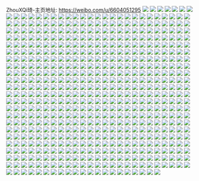 ZhouXQi琦-主页地址: https://weibo.com/u/6604051295 
![](https://wx4.sinaimg.cn/mw2000/007cVVqngy1h9pdcavwa3j322l2rg1kz.jpg) 
![](https://wx4.sinaimg.cn/mw2000/007cVVqngy1h9pdc82jupj32842yte84.jpg) 
![](https://wx4.sinaimg.cn/mw2000/007cVVqngy1h9pdccheqaj32542uunpf.jpg) 
![](https://wx4.sinaimg.cn/mw2000/007cVVqngy1h9pdcff84gj32452tju0y.jpg) 
![](https://wx4.sinaimg.cn/mw2000/007cVVqngy1h9lxf2klekj31wd2j7kjn.jpg) 
![](https://wx4.sinaimg.cn/mw2000/007cVVqngy1h9lxf7fzfoj318a1n17wh.jpg) 
![](https://wx4.sinaimg.cn/mw2000/007cVVqngy1h9lxf6dbyxj320w2ozqv7.jpg) 
![](https://wx4.sinaimg.cn/mw2000/007cVVqngy1h9lxevpv27j31ys2mekjm.jpg) 
![](https://wx4.sinaimg.cn/mw2000/007cVVqngy1h9lxf96ptoj31yj2m14qr.jpg) 
![](https://wx4.sinaimg.cn/mw2000/007cVVqngy1h9lxfcsafpj31yz2mnnpf.jpg) 
![](https://wx4.sinaimg.cn/mw2000/007cVVqngy1h9kt234kknj31lp24pqv5.jpg) 
![](https://wx4.sinaimg.cn/mw2000/007cVVqngy1h9kt205v53j31co1sxe81.jpg) 
![](https://wx4.sinaimg.cn/mw2000/007cVVqngy1h9kt1xuq8zj316o1kwhdt.jpg) 
![](https://wx4.sinaimg.cn/mw2000/007cVVqngy1h9kt24gky3j31oc28gb2a.jpg) 
![](https://wx4.sinaimg.cn/mw2000/007cVVqngy1h9kt21smmjj31l2242x6p.jpg) 
![](https://wx4.sinaimg.cn/mw2000/007cVVqngy1h9kt25pr01j31l2243x6p.jpg) 
![](https://wx4.sinaimg.cn/mw2000/007cVVqngy1h9g3agnvngj319d1ohe81.jpg) 
![](https://wx4.sinaimg.cn/mw2000/007cVVqngy1h9g3af2qdbj31661k71kx.jpg) 
![](https://wx4.sinaimg.cn/mw2000/007cVVqngy1h9g3ah8nmwj312m1fie46.jpg) 
![](https://wx4.sinaimg.cn/mw2000/007cVVqngy1h9g3ai1pohj30uf14kwx3.jpg) 
![](https://wx4.sinaimg.cn/mw2000/007cVVqngy1h9csivfxbij31pb29t7wh.jpg) 
![](https://wx4.sinaimg.cn/mw2000/007cVVqngy1h9csiwdhppj31ai1q1qox.jpg) 
![](https://wx4.sinaimg.cn/mw2000/007cVVqngy1h9csj2q9xxj31s82dmx6q.jpg) 
![](https://wx4.sinaimg.cn/mw2000/007cVVqngy1h9csit2588j31ft1x3e81.jpg) 
![](https://wx4.sinaimg.cn/mw2000/007cVVqngy1h9csj3n4sgj312s1fpasj.jpg) 
![](https://wx4.sinaimg.cn/mw2000/007cVVqngy1h9csj4qdb4j316y1l91kx.jpg) 
![](https://wx4.sinaimg.cn/mw2000/007cVVqngy1h9abgh493gj30yr1ade72.jpg) 
![](https://wx4.sinaimg.cn/mw2000/007cVVqngy1h9abginrpoj317p1ly7wh.jpg) 
![](https://wx4.sinaimg.cn/mw2000/007cVVqngy1h9abgj5gvgj30xo18wwzj.jpg) 
![](https://wx4.sinaimg.cn/mw2000/007cVVqngy1h9abgjt6ajj31861mw1kx.jpg) 
![](https://wx4.sinaimg.cn/mw2000/007cVVqngy1h9abgfzy4qj31c01s0hdt.jpg) 
![](https://wx4.sinaimg.cn/mw2000/007cVVqngy1h9abglh1irj31if20ke81.jpg) 
![](https://wx4.sinaimg.cn/mw2000/007cVVqngy1h96suid4xuj319k1os1kx.jpg) 
![](https://wx4.sinaimg.cn/mw2000/007cVVqngy1h96sujlsihj31if20jx6p.jpg) 
![](https://wx4.sinaimg.cn/mw2000/007cVVqngy1h96sulc0p3j31j421ge82.jpg) 
![](https://wx4.sinaimg.cn/mw2000/007cVVqngy1h96suhl86tj31ja21pnpd.jpg) 
![](https://wx4.sinaimg.cn/mw2000/007cVVqngy1h93jprcp9tj313f1gj1g1.jpg) 
![](https://wx4.sinaimg.cn/mw2000/007cVVqngy1h93jpt6culj30oj0wpn7f.jpg) 
![](https://wx4.sinaimg.cn/mw2000/007cVVqngy1h93jpsn2jej316p1kwe81.jpg) 
![](https://wx4.sinaimg.cn/mw2000/007cVVqngy1h93jpv1ny2j31c41s6hdt.jpg) 
![](https://wx4.sinaimg.cn/mw2000/007cVVqngy1h93jpu4zmtj31641k54qp.jpg) 
![](https://wx4.sinaimg.cn/mw2000/007cVVqngy1h93jpqs3xlj30uh14nh65.jpg) 
![](https://wx4.sinaimg.cn/mw2000/007cVVqngy1h8xktjh1olj31q72axhdv.jpg) 
![](https://wx4.sinaimg.cn/mw2000/007cVVqngy1h8xktowv2bj31sc2dsu0z.jpg) 
![](https://wx4.sinaimg.cn/mw2000/007cVVqngy1h8xktme7u0j31r02c0u0y.jpg) 
![](https://wx4.sinaimg.cn/mw2000/007cVVqngy1h8wi3rpd8fj31nz27ou0x.jpg) 
![](https://wx4.sinaimg.cn/mw2000/007cVVqngy1h8wi3vipo9j31ro2cxe83.jpg) 
![](https://wx4.sinaimg.cn/mw2000/007cVVqngy1h8wi3xtgyjj316c1k4hdt.jpg) 
![](https://wx4.sinaimg.cn/mw2000/007cVVqngy1h8wi4468aij31s02dcx6r.jpg) 
![](https://wx4.sinaimg.cn/mw2000/007cVVqngy1h8wi48cvdyj31s02d1hdv.jpg) 
![](https://wx4.sinaimg.cn/mw2000/007cVVqngy1h8varon1loj31pk2axnpd.jpg) 
![](https://wx4.sinaimg.cn/mw2000/007cVVqngy1h8varsas8sj31ob28fu0x.jpg) 
![](https://wx4.sinaimg.cn/mw2000/007cVVqngy1h8varqj1buj31r22c2x6p.jpg) 
![](https://wx4.sinaimg.cn/mw2000/007cVVqngy1h8varnmk3vj31pa2b4u0x.jpg) 
![](https://wx4.sinaimg.cn/mw2000/007cVVqngy1h8varragh8j31b91r14qp.jpg) 
![](https://wx4.sinaimg.cn/mw2000/007cVVqngy1h8varpjuxtj31md25ux6p.jpg) 
![](https://wx4.sinaimg.cn/mw2000/007cVVqngy1h8vart39d0j31jm226b29.jpg) 
![](https://wx4.sinaimg.cn/mw2000/007cVVqngy1h8qog7fkvaj31ff1wku0x.jpg) 
![](https://wx4.sinaimg.cn/mw2000/007cVVqngy1h8qogdjnatj31f81wbhdt.jpg) 
![](https://wx4.sinaimg.cn/mw2000/007cVVqngy1h8qogbk3mcj31741li1it.jpg) 
![](https://wx4.sinaimg.cn/mw2000/007cVVqngy1h8qogchxtsj31eb1u07wh.jpg) 
![](https://wx4.sinaimg.cn/mw2000/007cVVqngy1h8qog8qrm1j31d41tq1kx.jpg) 
![](https://wx4.sinaimg.cn/mw2000/007cVVqngy1h8m3m5v042j31q12ap7wi.jpg) 
![](https://wx4.sinaimg.cn/mw2000/007cVVqngy1h8m3m735hcj31no27ikjl.jpg) 
![](https://wx4.sinaimg.cn/mw2000/007cVVqngy1h8m3m8cm0ej31ls2707wi.jpg) 
![](https://wx4.sinaimg.cn/mw2000/007cVVqngy1h8m3m9kp1ij31q92b0npe.jpg) 
![](https://wx4.sinaimg.cn/mw2000/007cVVqngy1h8juhi7y98j31ng27ax6p.jpg) 
![](https://wx4.sinaimg.cn/mw2000/007cVVqngy1h8juhhfzjgj31kg23aqv5.jpg) 
![](https://wx4.sinaimg.cn/mw2000/007cVVqngy1h8juhiyvlhj31iy219hdt.jpg) 
![](https://wx4.sinaimg.cn/mw2000/007cVVqngy1h8juhjoa4uj31js22db29.jpg) 
![](https://wx4.sinaimg.cn/mw2000/007cVVqngy1h8hjv7l7hfj30u01hcdkx.jpg) 
![](https://wx4.sinaimg.cn/mw2000/007cVVqngy1h8f89esmkjj31r12bxe82.jpg) 
![](https://wx4.sinaimg.cn/mw2000/007cVVqngy1h8f89dh0esj31np26zkjl.jpg) 
![](https://wx4.sinaimg.cn/mw2000/007cVVqngy1h8f89g1mzij31o5287npe.jpg) 
![](https://wx4.sinaimg.cn/mw2000/007cVVqngy1h8bre1rmjyj31m12hc7wi.jpg) 
![](https://wx4.sinaimg.cn/mw2000/007cVVqngy1h8bre3b5g4j31zz30ix6r.jpg) 
![](https://wx4.sinaimg.cn/mw2000/007cVVqngy1h8bre04t3gj322f35skjp.jpg) 
![](https://wx4.sinaimg.cn/mw2000/007cVVqngy1h8bre846x2j322r35s7wm.jpg) 
![](https://wx4.sinaimg.cn/mw2000/007cVVqngy1h8bredh7quj323235sx6s.jpg) 
![](https://wx4.sinaimg.cn/mw2000/007cVVqngy1h89hei93ryj31s02dchdw.jpg) 
![](https://wx4.sinaimg.cn/mw2000/007cVVqngy1h89hep2388j31s02dcb2b.jpg) 
![](https://wx4.sinaimg.cn/mw2000/007cVVqngy1h89hesr6yhj31s02dcqv7.jpg) 
![](https://wx4.sinaimg.cn/mw2000/007cVVqngy1h89hevvbrfj31s02d7kjn.jpg) 
![](https://wx4.sinaimg.cn/mw2000/007cVVqngy1h872p4c9uyj31hl205kjl.jpg) 
![](https://wx4.sinaimg.cn/mw2000/007cVVqngy1h872p5h7a5j30x317uau7.jpg) 
![](https://wx4.sinaimg.cn/mw2000/007cVVqngy1h872p33n0xj31cu1sqe81.jpg) 
![](https://wx4.sinaimg.cn/mw2000/007cVVqngy1h83oton34pj313t1go7sf.jpg) 
![](https://wx4.sinaimg.cn/mw2000/007cVVqngy1h83ots1xikj317f1lb1kx.jpg) 
![](https://wx4.sinaimg.cn/mw2000/007cVVqngy1h83ott5jnvj312a1eotwn.jpg) 
![](https://wx4.sinaimg.cn/mw2000/007cVVqngy1h83otuicehj315u1jgx48.jpg) 
![](https://wx4.sinaimg.cn/mw2000/007cVVqngy1h7xu6l3uqwj30zh1bbx3n.jpg) 
![](https://wx4.sinaimg.cn/mw2000/007cVVqngy1h7xu6lz6yij310o1cvnk3.jpg) 
![](https://wx4.sinaimg.cn/mw2000/007cVVqngy1h7xu6npnxzj31mx26knpe.jpg) 
![](https://wx4.sinaimg.cn/mw2000/007cVVqngy1h7xu6op6zkj314m1i5b29.jpg) 
![](https://wx4.sinaimg.cn/mw2000/007cVVqngy1h7vbtif66xj328k2zf1l0.jpg) 
![](https://wx4.sinaimg.cn/mw2000/007cVVqngy1h7vbtqcaflj31og28f4qr.jpg) 
![](https://wx4.sinaimg.cn/mw2000/007cVVqngy1h7vbtmpzxtj324s2w7qv7.jpg) 
![](https://wx4.sinaimg.cn/mw2000/007cVVqngy1h7vbtohhdtj32132p7u0y.jpg) 
![](https://wx4.sinaimg.cn/mw2000/007cVVqngy1h7vbtfywhij31qt2br1l0.jpg) 
![](https://wx4.sinaimg.cn/mw2000/007cVVqngy1h7vbtkn53zj325r2voqv7.jpg) 
![](https://wx4.sinaimg.cn/mw2000/007cVVqngy1h7t43c4aisj31jm2254qp.jpg) 
![](https://wx4.sinaimg.cn/mw2000/007cVVqngy1h7t43ngotcj32db35sb2d.jpg) 
![](https://wx4.sinaimg.cn/mw2000/007cVVqngy1h7rux4da79j32ax31tx6r.jpg) 
![](https://wx4.sinaimg.cn/mw2000/007cVVqngy1h7ruxclow0j32512uphdv.jpg) 
![](https://wx4.sinaimg.cn/mw2000/007cVVqngy1h7ruxapiwvj32c033le85.jpg) 
![](https://wx4.sinaimg.cn/mw2000/007cVVqngy1h7rux6f50rj32362s87wk.jpg) 
![](https://wx4.sinaimg.cn/mw2000/007cVVqngy1h7rux2hnjsj321d2nxx6p.jpg) 
![](https://wx4.sinaimg.cn/mw2000/007cVVqngy1h7rux1bdcvj31qe27pqv5.jpg) 
![](https://wx4.sinaimg.cn/mw2000/007cVVqngy1h7pnt12eevj31l5247x6p.jpg) 
![](https://wx4.sinaimg.cn/mw2000/007cVVqngy1h7pnsvr2oej31lx2564qq.jpg) 
![](https://wx4.sinaimg.cn/mw2000/007cVVqngy1h7pnsx7fcqj31jc21su0x.jpg) 
![](https://wx4.sinaimg.cn/mw2000/007cVVqngy1h7pnsuv73fj30u6147k6n.jpg) 
![](https://wx4.sinaimg.cn/mw2000/007cVVqngy1h7pnsw6misj30t412t4du.jpg) 
![](https://wx4.sinaimg.cn/mw2000/007cVVqngy1h7pnsu51ytj30qg0zak2q.jpg) 
![](https://wx4.sinaimg.cn/mw2000/007cVVqngy1h7ndkvu0mmj31sc2dae84.jpg) 
![](https://wx4.sinaimg.cn/mw2000/007cVVqngy1h7ndkx52okj32bn33kx6p.jpg) 
![](https://wx4.sinaimg.cn/mw2000/007cVVqngy1h7ndkykstpj329z31ahdu.jpg) 
![](https://wx4.sinaimg.cn/mw2000/007cVVqngy1h7ndkz3smyj30y0194ws9.jpg) 
![](https://wx4.sinaimg.cn/mw2000/007cVVqngy1h7m6edg0znj32dg35skjp.jpg) 
![](https://wx4.sinaimg.cn/mw2000/007cVVqngy1h7m6e856yyj31q62at4qq.jpg) 
![](https://wx4.sinaimg.cn/mw2000/007cVVqngy1h7m6ep8h3qj32dg35sx6t.jpg) 
![](https://wx4.sinaimg.cn/mw2000/007cVVqngy1h7m6ezbvxsj32dg35s7wk.jpg) 
![](https://wx4.sinaimg.cn/mw2000/007cVVqngy1h7m6f2y9eyj32dg35s1l0.jpg) 
![](https://wx4.sinaimg.cn/mw2000/007cVVqngy1h7m6fubhedj30t412rk26.jpg) 
![](https://wx4.sinaimg.cn/mw2000/007cVVqngy1h7hqpzeyn1j32al3214qt.jpg) 
![](https://wx4.sinaimg.cn/mw2000/007cVVqngy1h7hqq1n0bkj32de35shdw.jpg) 
![](https://wx4.sinaimg.cn/mw2000/007cVVqngy1h7hqq3eijpj32a231c1l0.jpg) 
![](https://wx4.sinaimg.cn/mw2000/007cVVqngy1h7hqq9dvzrj32de35se85.jpg) 
![](https://wx4.sinaimg.cn/mw2000/007cVVqngy1h7hqqc2l3wj32de35su11.jpg) 
![](https://wx4.sinaimg.cn/mw2000/007cVVqngy1h7hqpxgdatj324i2txqv7.jpg) 
![](https://wx4.sinaimg.cn/mw2000/007cVVqngy1h7hqlnrr5tj32de35s1l3.jpg) 
![](https://wx4.sinaimg.cn/mw2000/007cVVqngy1h7hqqg3czvj32de35shdy.jpg) 
![](https://wx4.sinaimg.cn/mw2000/007cVVqngy1h7hqtq2bv1j32882ywu0z.jpg) 
![](https://wx4.sinaimg.cn/mw2000/007cVVqngy1h7geds2pi8j30wi1yck2h.jpg) 
![](https://wx4.sinaimg.cn/mw2000/007cVVqngy1h7fa0ukalkj31rg2cle82.jpg) 
![](https://wx4.sinaimg.cn/mw2000/007cVVqngy1h7fa0tipozj31re2cjdms.jpg) 
![](https://wx4.sinaimg.cn/mw2000/007cVVqngy1h7fa0wmyj0j31s02dc1kz.jpg) 
![](https://wx4.sinaimg.cn/mw2000/007cVVqngy1h7fa0xnkcij31ny27xx6p.jpg) 
![](https://wx4.sinaimg.cn/mw2000/007cVVqngy1h7fa0rccpkj31s02dc122.jpg) 
![](https://wx4.sinaimg.cn/mw2000/007cVVqngy1h7fa0yjrljj31nm27hkjl.jpg) 
![](https://wx4.sinaimg.cn/mw2000/007cVVqngy1h7cxwhsdmtj30wh0id76e.jpg) 
![](https://wx4.sinaimg.cn/mw2000/007cVVqngy1h7cxwi74usj30f50iywfm.jpg) 
![](https://wx4.sinaimg.cn/mw2000/007cVVqngy1h7brmmlndfj31wd2j34qq.jpg) 
![](https://wx4.sinaimg.cn/mw2000/007cVVqngy1h7brmpqg4gj31wy2jnx6r.jpg) 
![](https://wx4.sinaimg.cn/mw2000/007cVVqngy1h7brmo4c88j32d735mkjn.jpg) 
![](https://wx4.sinaimg.cn/mw2000/007cVVqngy1h7brmr1qklj32642w67wj.jpg) 
![](https://wx4.sinaimg.cn/mw2000/007cVVqngy1h79bbdw3qdj31sc2dsx6q.jpg) 
![](https://wx4.sinaimg.cn/mw2000/007cVVqngy1h79bbft3wyj31sc2cikjm.jpg) 
![](https://wx4.sinaimg.cn/mw2000/007cVVqngy1h79bbku7uaj31pr2ackjm.jpg) 
![](https://wx4.sinaimg.cn/mw2000/007cVVqngy1h79bbixof6j31r82cckjm.jpg) 
![](https://wx4.sinaimg.cn/mw2000/007cVVqngy1h79bbluermj31sc2cue82.jpg) 
![](https://wx4.sinaimg.cn/mw2000/007cVVqngy1h79bbnaxiaj31ra2bsx6q.jpg) 
![](https://wx4.sinaimg.cn/mw2000/007cVVqngy1h79bqbqci9j311j1e1nnk.jpg) 
![](https://wx4.sinaimg.cn/mw2000/007cVVqngy1h74w5ow50rj32a631pu0z.jpg) 
![](https://wx4.sinaimg.cn/mw2000/007cVVqngy1h74wjnxitzj32bn33khdy.jpg) 
![](https://wx4.sinaimg.cn/mw2000/007cVVqngy1h74w5kj85kj32by33z4ab.jpg) 
![](https://wx4.sinaimg.cn/mw2000/007cVVqngy1h74wjslyelj32bn33k1kz.jpg) 
![](https://wx4.sinaimg.cn/mw2000/007cVVqngy1h74wjwuc4lj32a631pqlo.jpg) 
![](https://wx4.sinaimg.cn/mw2000/007cVVqngy1h74wjyiobbj31t22eq1ky.jpg) 
![](https://wx4.sinaimg.cn/mw2000/007cVVqngy1h74wjzelawj31s42d04qp.jpg) 
![](https://wx4.sinaimg.cn/mw2000/007cVVqngy1h74wk15jh7j326l2vx7wj.jpg) 
![](https://wx4.sinaimg.cn/mw2000/007cVVqngy1h73wpm6qm0j30wi1yctzb.jpg) 
![](https://wx4.sinaimg.cn/mw2000/007cVVqngy1h73wpoprz7j30wi1yc1kx.jpg) 
![](https://wx4.sinaimg.cn/mw2000/007cVVqngy1h73wpqn2whj30wi1yc4qn.jpg) 
![](https://wx4.sinaimg.cn/mw2000/007cVVqngy1h71hogsmbtj31s62dfn7f.jpg) 
![](https://wx4.sinaimg.cn/mw2000/007cVVqngy1h71hoog7jyj31sg2dsx6q.jpg) 
![](https://wx4.sinaimg.cn/mw2000/007cVVqngy1h71hor1wu6j31qx2bye81.jpg) 
![](https://wx4.sinaimg.cn/mw2000/007cVVqngy1h71hocc2gwj31rc2cbwm5.jpg) 
![](https://wx4.sinaimg.cn/mw2000/007cVVqngy1h71hosn6kij31661jse49.jpg) 
![](https://wx4.sinaimg.cn/mw2000/007cVVqngy1h71howmpf1j31r82bce82.jpg) 
![](https://wx4.sinaimg.cn/mw2000/007cVVqngy1h6z8nmyac0j30wh0i5dhy.jpg) 
![](https://wx4.sinaimg.cn/mw2000/007cVVqngy1h6z30bof8uj31rl2ndx6p.jpg) 
![](https://wx4.sinaimg.cn/mw2000/007cVVqngy1h6z30islgvj315o1qi1k7.jpg) 
![](https://wx4.sinaimg.cn/mw2000/007cVVqngy1h6z30e0svzj31zi2z9hdu.jpg) 
![](https://wx4.sinaimg.cn/mw2000/007cVVqngy1h6z30gasb5j31yy2yg4i0.jpg) 
![](https://wx4.sinaimg.cn/mw2000/007cVVqngy1h6z30hyj2fj31gj26sgqg.jpg) 
![](https://wx4.sinaimg.cn/mw2000/007cVVqngy1h6z30h683vj31581pu7bf.jpg) 
![](https://wx4.sinaimg.cn/mw2000/007cVVqngy1h6x0pq1mwtj30u01hctq8.jpg) 
![](https://wx4.sinaimg.cn/mw2000/007cVVqngy1h6wtfn11lfj31ga1xogtv.jpg) 
![](https://wx4.sinaimg.cn/mw2000/007cVVqngy1h6wtfldnd3j31cp1sxkjl.jpg) 
![](https://wx4.sinaimg.cn/mw2000/007cVVqngy1h6wtfork2rj31ir20p11a.jpg) 
![](https://wx4.sinaimg.cn/mw2000/007cVVqngy1h6wtfpz4gtj31cc1sctfi.jpg) 
![](https://wx4.sinaimg.cn/mw2000/007cVVqngy1h6uh3mzzy0j318c1n5e81.jpg) 
![](https://wx4.sinaimg.cn/mw2000/007cVVqngy1h6uh3p4wuvj31k92304qq.jpg) 
![](https://wx4.sinaimg.cn/mw2000/007cVVqngy1h6uh3lyde8j31fl1ws1ky.jpg) 
![](https://wx4.sinaimg.cn/mw2000/007cVVqngy1h6uh3qe3tsj31qb2b3hdt.jpg) 
![](https://wx4.sinaimg.cn/mw2000/007cVVqngy1h6uh3s4vbsj31l02401ky.jpg) 
![](https://wx4.sinaimg.cn/mw2000/007cVVqngy1h6t6s7fw1oj32bu33tu0z.jpg) 
![](https://wx4.sinaimg.cn/mw2000/007cVVqngy1h6t6sacm5lj32bc335qv7.jpg) 
![](https://wx4.sinaimg.cn/mw2000/007cVVqngy1h6t6s5dtz2j32b8330npf.jpg) 
![](https://wx4.sinaimg.cn/mw2000/007cVVqngy1h6t6sdz54fj32dj351npg.jpg) 
![](https://wx4.sinaimg.cn/mw2000/007cVVqngy1h6t6sfb0mfj31dx1ume81.jpg) 
![](https://wx4.sinaimg.cn/mw2000/007cVVqngy1h6t6si3qrxj32bb334npf.jpg) 
![](https://wx4.sinaimg.cn/mw2000/007cVVqngy1h6pr8wfn52j31qf2bakjl.jpg) 
![](https://wx4.sinaimg.cn/mw2000/007cVVqngy1h6pr8sz9pzj31x12jh7wi.jpg) 
![](https://wx4.sinaimg.cn/mw2000/007cVVqngy1h6pr8z91w1j31t82f0u0x.jpg) 
![](https://wx4.sinaimg.cn/mw2000/007cVVqngy1h6l91d40zdj31jq22bdu8.jpg) 
![](https://wx4.sinaimg.cn/mw2000/007cVVqngy1h6l91c4qqzj316b1kf7ao.jpg) 
![](https://wx4.sinaimg.cn/mw2000/007cVVqngy1h6l91b3ydhj31n026m4qp.jpg) 
![](https://wx4.sinaimg.cn/mw2000/007cVVqngy1h6fium79h1j32bz340qvc.jpg) 
![](https://wx4.sinaimg.cn/mw2000/007cVVqngy1h6fiur6f9sj32c0340he0.jpg) 
![](https://wx4.sinaimg.cn/mw2000/007cVVqngy1h6fiusz6jtj322v2qvnpf.jpg) 
![](https://wx4.sinaimg.cn/mw2000/007cVVqngy1h6fiuequn0j31w42iukbh.jpg) 
![](https://wx4.sinaimg.cn/mw2000/007cVVqngy1h6fiuglu84j32c0340qjc.jpg) 
![](https://wx4.sinaimg.cn/mw2000/007cVVqngy1h6fiuujem9j32562upu0z.jpg) 
![](https://wx4.sinaimg.cn/mw2000/007cVVqngy1h6fiuzlj8uj31yk2m2kb3.jpg) 
![](https://wx4.sinaimg.cn/mw2000/007cVVqngy1h69xvhqfehj30wi1ycnje.jpg) 
![](https://wx4.sinaimg.cn/mw2000/007cVVqngy1h69xvjcwcvj30wi1ycne2.jpg) 
![](https://wx4.sinaimg.cn/mw2000/007cVVqngy1h69xvlaxprj30wi1yc7jl.jpg) 
![](https://wx4.sinaimg.cn/mw2000/007cVVqngy1h69ohwzyeqj31qw1qwx6p.jpg) 
![](https://wx4.sinaimg.cn/mw2000/007cVVqngy1h69ohvw11rj31qm1qmu0x.jpg) 
![](https://wx4.sinaimg.cn/mw2000/007cVVqngy1h68gup55xnj30wi0i9jtd.jpg) 
![](https://wx4.sinaimg.cn/mw2000/007cVVqngy1h60huz1gomj31201deq6k.jpg) 
![](https://wx4.sinaimg.cn/mw2000/007cVVqngy1h60huzmnquj311h1ck0wt.jpg) 
![](https://wx4.sinaimg.cn/mw2000/007cVVqngy1h60hv0e1gij315n1i60wk.jpg) 
![](https://wx4.sinaimg.cn/mw2000/007cVVqngy1h60huyk3lyj31761kwtky.jpg) 
![](https://wx4.sinaimg.cn/mw2000/007cVVqngy1h5x15ozd3bj30wi1gedgz.jpg) 
![](https://wx4.sinaimg.cn/mw2000/007cVVqngy1h5vwy4vfgyj32c8348zzy.jpg) 
![](https://wx4.sinaimg.cn/mw2000/007cVVqngy1h5vwy2xmpsj32du36cq78.jpg) 
![](https://wx4.sinaimg.cn/mw2000/007cVVqngy1h5vwxyfdv7j32df35snpe.jpg) 
![](https://wx4.sinaimg.cn/mw2000/007cVVqngy1h5vwxtcd7bj32da35fak7.jpg) 
![](https://wx4.sinaimg.cn/mw2000/007cVVqngy1h5vx1nw70vj32de35s4j4.jpg) 
![](https://wx4.sinaimg.cn/mw2000/007cVVqngy1h5vwy6tyoij32ay32d4ab.jpg) 
![](https://wx4.sinaimg.cn/mw2000/007cVVqngy1h5vwy9z212j327f2xu7wi.jpg) 
![](https://wx4.sinaimg.cn/mw2000/007cVVqngy1h5vx1z3q28j32de35swts.jpg) 
![](https://wx4.sinaimg.cn/mw2000/007cVVqngy1h5tq3o0yrzj31s02dc19u.jpg) 
![](https://wx4.sinaimg.cn/mw2000/007cVVqngy1h5sfg3exmdj31ks21rgtw.jpg) 
![](https://wx4.sinaimg.cn/mw2000/007cVVqngy1h5sfg2oa98j316o1kwwoy.jpg) 
![](https://wx4.sinaimg.cn/mw2000/007cVVqngy1h5sfg5s0y7j31s02dce81.jpg) 
![](https://wx4.sinaimg.cn/mw2000/007cVVqngy1h5sfg7k6jxj31qv2btkjm.jpg) 
![](https://wx4.sinaimg.cn/mw2000/007cVVqngy1h5sfg16e7tj31rd2cgn9m.jpg) 
![](https://wx4.sinaimg.cn/mw2000/007cVVqngy1h5sfg8r4qpj31qs2b9b2a.jpg) 
![](https://wx4.sinaimg.cn/mw2000/007cVVqngy1h5sfg9nbqdj31m6257npd.jpg) 
![](https://wx4.sinaimg.cn/mw2000/007cVVqngy1h5mkkq8nvhj31oj28h7wi.jpg) 
![](https://wx4.sinaimg.cn/mw2000/007cVVqngy1h5mkkp0ef4j30lr0t0grq.jpg) 
![](https://wx4.sinaimg.cn/mw2000/007cVVqngy1h5mkkofl01j31pb29jb2a.jpg) 
![](https://wx4.sinaimg.cn/mw2000/007cVVqngy1h5mkkrg9tuj31q02ap1ky.jpg) 
![](https://wx4.sinaimg.cn/mw2000/007cVVqngy1h5mkks9ylrj31d21tfb29.jpg) 
![](https://wx4.sinaimg.cn/mw2000/007cVVqngy1h5lctrkdnij30wi0j376d.jpg) 
![](https://wx4.sinaimg.cn/mw2000/007cVVqngy1h5k7n6jbzhj30wi1ycgt4.jpg) 
![](https://wx4.sinaimg.cn/mw2000/007cVVqngy1h5k3dvwhrkj32au32g7wk.jpg) 
![](https://wx4.sinaimg.cn/mw2000/007cVVqngy1h5k3dp3hbnj32au32gqv8.jpg) 
![](https://wx4.sinaimg.cn/mw2000/007cVVqngy1h5k3dkrh5kj32c0340x6v.jpg) 
![](https://wx4.sinaimg.cn/mw2000/007cVVqngy1h5k3dtp0hrj32c033ykjq.jpg) 
![](https://wx4.sinaimg.cn/mw2000/007cVVqngy1h5k3dmauyxj31dw1uje81.jpg) 
![](https://wx4.sinaimg.cn/mw2000/007cVVqngy1h5k48eg4buj325i2wckjn.jpg) 
![](https://wx4.sinaimg.cn/mw2000/007cVVqngy1h5k3dlj7cyj306q08zglu.jpg) 
![](https://wx4.sinaimg.cn/mw2000/007cVVqngy1h5gru2iserj324q2ubhdv.jpg) 
![](https://wx4.sinaimg.cn/mw2000/007cVVqngy1h5gru4dsy6j31nx27nx6p.jpg) 
![](https://wx4.sinaimg.cn/mw2000/007cVVqngy1h5gruqjmfbj32542utnpf.jpg) 
![](https://wx4.sinaimg.cn/mw2000/007cVVqngy1h5grtzzpysj32042o6kjn.jpg) 
![](https://wx4.sinaimg.cn/mw2000/007cVVqngy1h5dito10d1j30ts1gzx1p.jpg) 
![](https://wx4.sinaimg.cn/mw2000/007cVVqngy1h5ditgl20qj319628bu0x.jpg) 
![](https://wx4.sinaimg.cn/mw2000/007cVVqngy1h5dithjvjfj30tw1h6wyw.jpg) 
![](https://wx4.sinaimg.cn/mw2000/007cVVqngy1h5ditcky8hj319l293kjl.jpg) 
![](https://wx4.sinaimg.cn/mw2000/007cVVqngy1h5ditiwzmbj318926qkjl.jpg) 
![](https://wx4.sinaimg.cn/mw2000/007cVVqngy1h5ditkevdtj315u22dhdt.jpg) 
![](https://wx4.sinaimg.cn/mw2000/007cVVqngy1h5axyugentj30vz16nao1.jpg) 
![](https://wx4.sinaimg.cn/mw2000/007cVVqngy1h5axywgnomj30vy16mkcl.jpg) 
![](https://wx4.sinaimg.cn/mw2000/007cVVqngy1h5axywwuppj30ur14z16w.jpg) 
![](https://wx4.sinaimg.cn/mw2000/007cVVqngy1h5a0e05itzj30he0qa0vp.jpg) 
![](https://wx4.sinaimg.cn/mw2000/007cVVqngy1h58og8czpbj31ao1pc1kx.jpg) 
![](https://wx4.sinaimg.cn/mw2000/007cVVqngy1h58og9wrpwj31j821mnpd.jpg) 
![](https://wx4.sinaimg.cn/mw2000/007cVVqngy1h56oduuwo3j30vo15nado.jpg) 
![](https://wx4.sinaimg.cn/mw2000/007cVVqngy1h567k3u0c0j30lb0esdh1.jpg) 
![](https://wx4.sinaimg.cn/mw2000/007cVVqngy1h567k393v8j30wh0gijt9.jpg) 
![](https://wx4.sinaimg.cn/mw2000/007cVVqngy1h52vqcgostj31s02d5b2a.jpg) 
![](https://wx4.sinaimg.cn/mw2000/007cVVqngy1h52vqawxf0j31s02dcu0x.jpg) 
![](https://wx4.sinaimg.cn/mw2000/007cVVqngy1h52vqeijt0j31nf2787wi.jpg) 
![](https://wx4.sinaimg.cn/mw2000/007cVVqngy1h50lae4znzj31s02dcnpf.jpg) 
![](https://wx4.sinaimg.cn/mw2000/007cVVqngy1h50laayjphj31pn29wb2a.jpg) 
![](https://wx4.sinaimg.cn/mw2000/007cVVqngy1h50laffuu8j31r02c0e82.jpg) 
![](https://wx4.sinaimg.cn/mw2000/007cVVqngy1h50lahk2kvj31s02ch7wj.jpg) 
![](https://wx4.sinaimg.cn/mw2000/007cVVqngy1h4vrh1814dj30dl0e0dgl.jpg) 
![](https://wx4.sinaimg.cn/mw2000/007cVVqngy1h4vrh0tyumj308z0d5q38.jpg) 
![](https://wx4.sinaimg.cn/mw2000/007cVVqngy1h4uumg2uhrj31kg239kjl.jpg) 
![](https://wx4.sinaimg.cn/mw2000/007cVVqngy1h4uumekeftj31e41ute81.jpg) 
![](https://wx4.sinaimg.cn/mw2000/007cVVqngy1h4uums611tj31b51qw4qp.jpg) 
![](https://wx4.sinaimg.cn/mw2000/007cVVqngy1h4tygf1agaj30fw0q6dkb.jpg) 
![](https://wx4.sinaimg.cn/mw2000/007cVVqngy1h4tnryv9ovj31k122p4qq.jpg) 
![](https://wx4.sinaimg.cn/mw2000/007cVVqngy1h4tnsgnbfcj31n428nb2a.jpg) 
![](https://wx4.sinaimg.cn/mw2000/007cVVqngy1h4tnx53ijdj31rw2gthdu.jpg) 
![](https://wx4.sinaimg.cn/mw2000/007cVVqngy1h4tnxnogqcj31oq2bzqv6.jpg) 
![](https://wx4.sinaimg.cn/mw2000/007cVVqngy1h4tnsrxq1rj31ok29vu0x.jpg) 
![](https://wx4.sinaimg.cn/mw2000/007cVVqngy1h4tntdhirkj31px2denpe.jpg) 
![](https://wx4.sinaimg.cn/mw2000/007cVVqngy1h4r9vtb8yfj30pr19strd.jpg) 
![](https://wx4.sinaimg.cn/mw2000/007cVVqngy1h4rpd4agb1j30rt18zh2x.jpg) 
![](https://wx4.sinaimg.cn/mw2000/007cVVqngy1h4r9vspmf7j31c02dc4qq.jpg) 
![](https://wx4.sinaimg.cn/mw2000/007cVVqngy1h4qbw952wzj30k00zkju0.jpg) 
![](https://wx4.sinaimg.cn/mw2000/007cVVqngy1h4qbw9nybdj30k00zkq5b.jpg) 
![](https://wx4.sinaimg.cn/mw2000/007cVVqngy1h4pw2f10irj30k00zk42j.jpg) 
![](https://wx4.sinaimg.cn/mw2000/007cVVqngy1h4ns422777j30wi1ychdt.jpg) 
![](https://wx4.sinaimg.cn/mw2000/007cVVqngy1h4ns6kyb8oj30wi1ycb29.jpg) 
![](https://wx4.sinaimg.cn/mw2000/007cVVqngy1h4mr8ovcdxj30wi1yce81.jpg) 
![](https://wx4.sinaimg.cn/mw2000/007cVVqngy1h4mr8xeeazj30wi1yc1kx.jpg) 
![](https://wx4.sinaimg.cn/mw2000/007cVVqngy1h4mr972qk8j30wi1ycb29.jpg) 
![](https://wx4.sinaimg.cn/mw2000/007cVVqngy1h4mr9euvg6j30wi1yc4qp.jpg) 
![](https://wx4.sinaimg.cn/mw2000/007cVVqngy1h4lpj1trfbj30g20p3q62.jpg) 
![](https://wx4.sinaimg.cn/mw2000/007cVVqngy1h4lp5syrg8j3200300e82.jpg) 
![](https://wx4.sinaimg.cn/mw2000/007cVVqngy1h4kcer4860j31a91ppu0x.jpg) 
![](https://wx4.sinaimg.cn/mw2000/007cVVqngy1h4kcf21nvnj31bx1ryqv6.jpg) 
![](https://wx4.sinaimg.cn/mw2000/007cVVqngy1h4kcepoy99j31s02dcb2c.jpg) 
![](https://wx4.sinaimg.cn/mw2000/007cVVqngy1h4idtab8e5j30wi0vt0wi.jpg) 
![](https://wx4.sinaimg.cn/mw2000/007cVVqngy1h4idt9pc0nj30zj1r7n1n.jpg) 
![](https://wx4.sinaimg.cn/mw2000/007cVVqngy1h4engnh9j6j31dm1u77wh.jpg) 
![](https://wx4.sinaimg.cn/mw2000/007cVVqngy1h4engiretyj317n1m7b29.jpg) 
![](https://wx4.sinaimg.cn/mw2000/007cVVqngy1h4englgjwdj31j221fqv5.jpg) 
![](https://wx4.sinaimg.cn/mw2000/007cVVqngy1h4enggwup9j31na272b2c.jpg) 
![](https://wx4.sinaimg.cn/mw2000/007cVVqngy1h4cap7w3h6j31r22c34qt.jpg) 
![](https://wx4.sinaimg.cn/mw2000/007cVVqngy1h4cap4ac3aj31b81qyhdt.jpg) 
![](https://wx4.sinaimg.cn/mw2000/007cVVqngy1h4cap94bf5j31oj28pqv6.jpg) 
![](https://wx4.sinaimg.cn/mw2000/007cVVqngy1h4a1olw509j30fo0ioab5.jpg) 
![](https://wx4.sinaimg.cn/mw2000/007cVVqngy1h4a1omghskj30a20i13z4.jpg) 
![](https://wx4.sinaimg.cn/mw2000/007cVVqngy1h4a1on0rvvj30wh0e6q4m.jpg) 
![](https://wx4.sinaimg.cn/mw2000/007cVVqngy1h4a0d7bzt1j31lp24yqv5.jpg) 
![](https://wx4.sinaimg.cn/mw2000/007cVVqngy1h4a0dgru3cj31bj1q5b29.jpg) 
![](https://wx4.sinaimg.cn/mw2000/007cVVqngy1h4a0d89cnaj31rl2cshdu.jpg) 
![](https://wx4.sinaimg.cn/mw2000/007cVVqngy1h47q96sqs8j30ti12waqh.jpg) 
![](https://wx4.sinaimg.cn/mw2000/007cVVqngy1h47q98oegfj31ia20hx6p.jpg) 
![](https://wx4.sinaimg.cn/mw2000/007cVVqngy1h47q959m87j313p1getxi.jpg) 
![](https://wx4.sinaimg.cn/mw2000/007cVVqngy1h423xrl6skj32bm33chdx.jpg) 
![](https://wx4.sinaimg.cn/mw2000/007cVVqngy1h423xu5kn8j31r41bc4qq.jpg) 
![](https://wx4.sinaimg.cn/mw2000/007cVVqngy1h40x2qg0soj30eq0hq75c.jpg) 
![](https://wx4.sinaimg.cn/mw2000/007cVVqngy1h40x2q2nqaj30wh0dqgn1.jpg) 
![](https://wx4.sinaimg.cn/mw2000/007cVVqngy1h40tfpsd3gj31r22c34qr.jpg) 
![](https://wx4.sinaimg.cn/mw2000/007cVVqngy1h40tfrae21j31oc28hqv6.jpg) 
![](https://wx4.sinaimg.cn/mw2000/007cVVqngy1h40tft27cdj31il20skjl.jpg) 
![](https://wx4.sinaimg.cn/mw2000/007cVVqngy1h400d7gozfj30wi1ycb29.jpg) 
![](https://wx4.sinaimg.cn/mw2000/007cVVqngy1h400d7vq6sj30w817gadb.jpg) 
![](https://wx4.sinaimg.cn/mw2000/007cVVqngy1h3zizjq3bij316e1kj1kx.jpg) 
![](https://wx4.sinaimg.cn/mw2000/007cVVqngy1h3zizlctdwj31a41qc4qp.jpg) 
![](https://wx4.sinaimg.cn/mw2000/007cVVqngy1h3zizmi0wtj31cd1sie81.jpg) 
![](https://wx4.sinaimg.cn/mw2000/007cVVqngy1h3ziznmeaej318a1n2kjl.jpg) 
![](https://wx4.sinaimg.cn/mw2000/007cVVqngy1h3w6w1nbzcj319q1oy4qp.jpg) 
![](https://wx4.sinaimg.cn/mw2000/007cVVqngy1h3w6dlntswj31l3245qv5.jpg) 
![](https://wx4.sinaimg.cn/mw2000/007cVVqngy1h3snb18f9fj31r12c1x6r.jpg) 
![](https://wx4.sinaimg.cn/mw2000/007cVVqngy1h3snavc13rj31rc2cgx6r.jpg) 
![](https://wx4.sinaimg.cn/mw2000/007cVVqngy1h3snb4fdvzj31jd21tqv5.jpg) 
![](https://wx4.sinaimg.cn/mw2000/007cVVqngy1h3snb33m4mj31fa1wbhdt.jpg) 
![](https://wx4.sinaimg.cn/mw2000/007cVVqnly1h3q9mvuxmxj31h61yw7wh.jpg) 
![](https://wx4.sinaimg.cn/mw2000/007cVVqnly1h3q9mqri47j313s1h2e81.jpg) 
![](https://wx4.sinaimg.cn/mw2000/007cVVqnly1h3q9mulxz3j31lh24mkjp.jpg) 
![](https://wx4.sinaimg.cn/mw2000/007cVVqnly1h3q9mokfyvj317d1lukjl.jpg) 
![](https://wx4.sinaimg.cn/mw2000/007cVVqnly1h3q9mwtow7j314j1i2qsw.jpg) 
![](https://wx4.sinaimg.cn/mw2000/007cVVqngy1h3nzh0fgvsj31sc2dsu0x.jpg) 
![](https://wx4.sinaimg.cn/mw2000/007cVVqngy1h3nzh6arj1j31y42lix6p.jpg) 
![](https://wx4.sinaimg.cn/mw2000/007cVVqngy1h3nzh1qacij31sc2dsnpd.jpg) 
![](https://wx4.sinaimg.cn/mw2000/007cVVqngy1h3nzh4udkrj325u2qdu0z.jpg) 
![](https://wx4.sinaimg.cn/mw2000/007cVVqngy1h3nzh891fzj32a831m1kz.jpg) 
![](https://wx4.sinaimg.cn/mw2000/007cVVqngy1h3nzgytfqmj31sc2ds4qr.jpg) 
![](https://wx4.sinaimg.cn/mw2000/007cVVqngy1h3ia8dx07nj31og28l7wi.jpg) 
![](https://wx4.sinaimg.cn/mw2000/007cVVqngy1h3ia8fljskj314n1i7e6z.jpg) 
![](https://wx4.sinaimg.cn/mw2000/007cVVqngy1h3ia8hwrshj31py2alhdv.jpg) 
![](https://wx4.sinaimg.cn/mw2000/007cVVqngy1h3ia8ai0e9j31ls2521kz.jpg) 
![](https://wx4.sinaimg.cn/mw2000/007cVVqngy1h3ia8kc3gij32482tnx6s.jpg) 
![](https://wx4.sinaimg.cn/mw2000/007cVVqngy1h3bbywaa8aj31q92b0qv6.jpg) 
![](https://wx4.sinaimg.cn/mw2000/007cVVqngy1h3bbz23u9oj31pf29wu0x.jpg) 
![](https://wx4.sinaimg.cn/mw2000/007cVVqngy1h3bbyzvrx6j31kr23n4qq.jpg) 
![](https://wx4.sinaimg.cn/mw2000/007cVVqngy1h3bbz6na1wj31l0241hdu.jpg) 
![](https://wx4.sinaimg.cn/mw2000/007cVVqngy1h3397htclrj31l4246u0x.jpg) 
![](https://wx4.sinaimg.cn/mw2000/007cVVqngy1h3397fbnpwj31iq20y4qr.jpg) 
![](https://wx4.sinaimg.cn/mw2000/007cVVqngy1h3397dhckyj319q1p07wh.jpg) 
![](https://wx4.sinaimg.cn/mw2000/007cVVqngy1h3397gvmslj31pz2anqv7.jpg) 
![](https://wx4.sinaimg.cn/mw2000/007cVVqngy1h3397lfms7j31s02dcu10.jpg) 
![](https://wx4.sinaimg.cn/mw2000/007cVVqngy1h30wrvsmgyj31en1vje81.jpg) 
![](https://wx4.sinaimg.cn/mw2000/007cVVqngy1h30ws157wdj31qs2bpb2b.jpg) 
![](https://wx4.sinaimg.cn/mw2000/007cVVqngy1h30ws2gtx7j31ay1ql7wh.jpg) 
![](https://wx4.sinaimg.cn/mw2000/007cVVqngy1h2yk8b7zhtj31s02dcqv6.jpg) 
![](https://wx4.sinaimg.cn/mw2000/007cVVqngy1h2yk8a53erj31j721lb2a.jpg) 
![](https://wx4.sinaimg.cn/mw2000/007cVVqngy1h2yk88rrf2j31ed1v51ky.jpg) 
![](https://wx4.sinaimg.cn/mw2000/007cVVqngy1h2yk8c134qj31ik20rx6p.jpg) 
![](https://wx4.sinaimg.cn/mw2000/007cVVqngy1h2tysl5ucsj31pb29qx6r.jpg) 
![](https://wx4.sinaimg.cn/mw2000/007cVVqngy1h2tyshtbx4j31g91xqkjl.jpg) 
![](https://wx4.sinaimg.cn/mw2000/007cVVqngy1h2tysmboauj31j821mhdu.jpg) 
![](https://wx4.sinaimg.cn/mw2000/007cVVqngy1h2tysoqzdpj31no27lb2a.jpg) 
![](https://wx4.sinaimg.cn/mw2000/007cVVqngy1h2tysgaltjj30vk163nb7.jpg) 
![](https://wx4.sinaimg.cn/mw2000/007cVVqngy1h2tysnibqaj31g21xfu0x.jpg) 
![](https://wx4.sinaimg.cn/mw2000/007cVVqngy1h2rmlhkrwrj319e1oj4qp.jpg) 
![](https://wx4.sinaimg.cn/mw2000/007cVVqngy1h2rmljiz49j315d1jl1kx.jpg) 
![](https://wx4.sinaimg.cn/mw2000/007cVVqngy1h2rmlihmm6j31361g9wwu.jpg) 
![](https://wx4.sinaimg.cn/mw2000/007cVVqngy1h2p7pqpxtaj31631k4u0x.jpg) 
![](https://wx4.sinaimg.cn/mw2000/007cVVqngy1h2p7prv7dlj31pu2agnpe.jpg) 
![](https://wx4.sinaimg.cn/mw2000/007cVVqngy1h2p7pve4ftj316o1khb29.jpg) 
![](https://wx4.sinaimg.cn/mw2000/007cVVqngy1h2p7ptwtrpj31s02dc4qr.jpg) 
![](https://wx4.sinaimg.cn/mw2000/007cVVqngy1h2ktuoqvirj314b1it7wh.jpg) 
![](https://wx4.sinaimg.cn/mw2000/007cVVqngy1h2ktuq6djjj31lv2564qq.jpg) 
![](https://wx4.sinaimg.cn/mw2000/007cVVqngy1h2ktuqx9gtj31051c6tty.jpg) 
![](https://wx4.sinaimg.cn/mw2000/007cVVqngy1h2ktulugzpj31of28k4qq.jpg) 
![](https://wx4.sinaimg.cn/mw2000/007cVVqngy1h2jmarnielj31s02dckjo.jpg) 
![](https://wx4.sinaimg.cn/mw2000/007cVVqngy1h2jmasz0mgj319l1oue81.jpg) 
![](https://wx4.sinaimg.cn/mw2000/007cVVqngy1h2jmauh16xj31471hm4qq.jpg) 
![](https://wx4.sinaimg.cn/mw2000/007cVVqngy1h2g3ephrygj314i1i0e81.jpg) 
![](https://wx4.sinaimg.cn/mw2000/007cVVqngy1h2g315onwzj31mr26cu0x.jpg) 
![](https://wx4.sinaimg.cn/mw2000/007cVVqngy1h2g30hiu92j313m1gi7wh.jpg) 
![](https://wx4.sinaimg.cn/mw2000/007cVVqngy1h2cq5ufj3sj31gz1ymqv5.jpg) 
![](https://wx4.sinaimg.cn/mw2000/007cVVqngy1h2cq5x0gpyj31gv1yhx6p.jpg) 
![](https://wx4.sinaimg.cn/mw2000/007cVVqngy1h2cq61oh73j31qp2bnb2b.jpg) 
![](https://wx4.sinaimg.cn/mw2000/007cVVqngy1h2cq63hzgsj31ay1qjb29.jpg) 
![](https://wx4.sinaimg.cn/mw2000/007cVVqngy1h2cq5yrw1xj31do1uu7wh.jpg) 
![](https://wx4.sinaimg.cn/mw2000/007cVVqngy1h2bg48cin8j31b41qthav.jpg) 
![](https://wx4.sinaimg.cn/mw2000/007cVVqngy1h2bg47qelaj311c1dehag.jpg) 
![](https://wx4.sinaimg.cn/mw2000/007cVVqngy1h2bg4ccnklj31s02dce83.jpg) 
![](https://wx4.sinaimg.cn/mw2000/007cVVqngy1h283zea6c1j31s02dbu0z.jpg) 
![](https://wx4.sinaimg.cn/mw2000/007cVVqngy1h283zgxe1vj312d1f51kx.jpg) 
![](https://wx4.sinaimg.cn/mw2000/007cVVqngy1h283zakpa2j31s02dchdu.jpg) 
![](https://wx4.sinaimg.cn/mw2000/007cVVqngy1h283zicudoj32dc1s0u0x.jpg) 
![](https://wx4.sinaimg.cn/mw2000/007cVVqngy1h1xpihiw1nj31ml264e82.jpg) 
![](https://wx4.sinaimg.cn/mw2000/007cVVqngy1h1xpijqn1ij31a41pi4qp.jpg) 
![](https://wx4.sinaimg.cn/mw2000/007cVVqngy1h1xpiivrh7j31rj2cq1kz.jpg) 
![](https://wx4.sinaimg.cn/mw2000/007cVVqngy1h1xpilyfv5j31rn2cv4qr.jpg) 
![](https://wx4.sinaimg.cn/mw2000/007cVVqngy1h1xpimsa5cj31j721nqv5.jpg) 
![](https://wx4.sinaimg.cn/mw2000/007cVVqngy1h1xpigbhnbj31sc2dsnpf.jpg) 
![](https://wx4.sinaimg.cn/mw2000/007cVVqngy1h1wjl25mldj30wi1ycatp.jpg) 
![](https://wx4.sinaimg.cn/mw2000/007cVVqngy1h1wjl188j6j30wi1ycnji.jpg) 
![](https://wx4.sinaimg.cn/mw2000/007cVVqngy1h1vb3ac0q0j31q72axe83.jpg) 
![](https://wx4.sinaimg.cn/mw2000/007cVVqngy1h1vb3ac0q0j31q72axe83.jpg) 
![](https://wx4.sinaimg.cn/mw2000/007cVVqngy1h1vb8qrx9rj31gq1yanpd.jpg) 
![](https://wx4.sinaimg.cn/mw2000/007cVVqngy1h1rwh14eh5j31rp2ab4qr.jpg) 
![](https://wx4.sinaimg.cn/mw2000/007cVVqngy1h1rwh5vk6mj31fa2697wi.jpg) 
![](https://wx4.sinaimg.cn/mw2000/007cVVqngy1h1rwh338gtj31nw27ve82.jpg) 
![](https://wx4.sinaimg.cn/mw2000/007cVVqngy1h1rwh85sgjj31q62aw1kz.jpg) 
![](https://wx4.sinaimg.cn/mw2000/007cVVqngy1h1rwgyov86j31qx2bw1kz.jpg) 
![](https://wx4.sinaimg.cn/mw2000/007cVVqngy1h1rwh4uszaj31sc2dsx6q.jpg) 
![](https://wx4.sinaimg.cn/mw2000/007cVVqngy1h1pjk4ub50j321531pu0z.jpg) 
![](https://wx4.sinaimg.cn/mw2000/007cVVqngy1h1pjk8o2ouj31qn2bj1kz.jpg) 
![](https://wx4.sinaimg.cn/mw2000/007cVVqngy1h1pjk7c9i2j31sc2dskjn.jpg) 
![](https://wx4.sinaimg.cn/mw2000/007cVVqngy1h1pjkbau08j31qk2bfhdv.jpg) 
![](https://wx4.sinaimg.cn/mw2000/007cVVqngy1h1pjkchlwoj31o527hu0y.jpg) 
![](https://wx4.sinaimg.cn/mw2000/007cVVqngy1h1nbo8jt3zj31861mwb29.jpg) 
![](https://wx4.sinaimg.cn/mw2000/007cVVqngy1h1nbo9bihhj315w1jwkis.jpg) 
![](https://wx4.sinaimg.cn/mw2000/007cVVqngy1h1nbo7vwpnj31ka2311ky.jpg) 
![](https://wx4.sinaimg.cn/mw2000/007cVVqngy1h1hifcs22sj318h1nb4qp.jpg) 
![](https://wx4.sinaimg.cn/mw2000/007cVVqngy1h1hifdg1wlj31291f01d7.jpg) 
![](https://wx4.sinaimg.cn/mw2000/007cVVqngy1h1hemb7h71j32c0340kjo.jpg) 
![](https://wx4.sinaimg.cn/mw2000/007cVVqngy1h1f1skrp8zj31rz2cvx6p.jpg) 
![](https://wx4.sinaimg.cn/mw2000/007cVVqngy1h1f1slt55yj32052o6npe.jpg) 
![](https://wx4.sinaimg.cn/mw2000/007cVVqngy1h1f1smvdpfj31z52mv4qq.jpg) 
![](https://wx4.sinaimg.cn/mw2000/007cVVqngy1h1f1sjrjbvj31rw2d8u0x.jpg) 
![](https://wx4.sinaimg.cn/mw2000/007cVVqngy1h1f1snwbgbj31zc2n5b2a.jpg) 
![](https://wx4.sinaimg.cn/mw2000/007cVVqngy1h1f1speqt5j320t2p3hdv.jpg) 
![](https://wx4.sinaimg.cn/mw2000/007cVVqngy1h18apx65d9j31di1u1kjl.jpg) 
![](https://wx4.sinaimg.cn/mw2000/007cVVqngy1h18apw8alrj31g21xfnpd.jpg) 
![](https://wx4.sinaimg.cn/mw2000/007cVVqngy1h18apyv8u9j31dz1upkjl.jpg) 
![](https://wx4.sinaimg.cn/mw2000/007cVVqngy1h18aq3halyj31e51uvnpd.jpg) 
![](https://wx4.sinaimg.cn/mw2000/007cVVqngy1h18aq47ielj31k9231hdt.jpg) 
![](https://wx4.sinaimg.cn/mw2000/007cVVqngy1h14togple7j31pr2adb2b.jpg) 
![](https://wx4.sinaimg.cn/mw2000/007cVVqngy1h14tojwc8jj31ps2adkjm.jpg) 
![](https://wx4.sinaimg.cn/mw2000/007cVVqngy1h1067o7xtgj32092ocqv6.jpg) 
![](https://wx4.sinaimg.cn/mw2000/007cVVqngy1h1067pa9qxj31s12dde82.jpg) 
![](https://wx4.sinaimg.cn/mw2000/007cVVqngy1h1067mff9dj31w82iyhdu.jpg) 
![](https://wx4.sinaimg.cn/mw2000/007cVVqngy1h0wpw2p6xgj31rv2d51kz.jpg) 
![](https://wx4.sinaimg.cn/mw2000/007cVVqngy1h0wpw4poj4j31og28lhdu.jpg) 
![](https://wx4.sinaimg.cn/mw2000/007cVVqngy1h0wpw0gor4j31ky23y1ky.jpg) 
![](https://wx4.sinaimg.cn/mw2000/007cVVqngy1h0wpw5t5haj31mh25zqv5.jpg) 
![](https://wx4.sinaimg.cn/mw2000/007cVVqngy1h0t8aqca6qj30c60m4q49.jpg) 
![](https://wx4.sinaimg.cn/mw2000/007cVVqngy1h0qx54xuahj31c51s8e81.jpg) 
![](https://wx4.sinaimg.cn/mw2000/007cVVqngy1h0qx55vft9j31i32051ky.jpg) 
![](https://wx4.sinaimg.cn/mw2000/007cVVqngy1h0qx56upu2j31p029c4qq.jpg) 
![](https://wx4.sinaimg.cn/mw2000/007cVVqngy1h0qx547mpij31j521i4qq.jpg) 
![](https://wx4.sinaimg.cn/mw2000/007cVVqngy1h0njuvnt09j31ay1qme81.jpg) 
![](https://wx4.sinaimg.cn/mw2000/007cVVqngy1h0njuuxnflj31r12c3e82.jpg) 
![](https://wx4.sinaimg.cn/mw2000/007cVVqngy1h0njuqx1ljj31sc2ds1kz.jpg) 
![](https://wx4.sinaimg.cn/mw2000/007cVVqngy1h0njutpsprj31sc2dsx6q.jpg) 
![](https://wx4.sinaimg.cn/mw2000/007cVVqngy1h0njung0ayj31qg2b9npe.jpg) 
![](https://wx4.sinaimg.cn/mw2000/007cVVqngy1h0l5vf75zij30wi1yc4db.jpg) 
![](https://wx4.sinaimg.cn/mw2000/007cVVqngy1h0l5wbcqhcj30wi1yck7j.jpg) 
![](https://wx4.sinaimg.cn/mw2000/007cVVqngy1h0l5wa6xb0j30n01dsq4j.jpg) 
![](https://wx4.sinaimg.cn/mw2000/007cVVqngy1h0it53q4gaj310w1d6h98.jpg) 
![](https://wx4.sinaimg.cn/mw2000/007cVVqngy1h0it54fhttj318j1nd7wh.jpg) 
![](https://wx4.sinaimg.cn/mw2000/007cVVqngy1h0it565md8j31od28hnpe.jpg) 
![](https://wx4.sinaimg.cn/mw2000/007cVVqngy1h0ar6xv7k6j32892z1u0x.jpg) 
![](https://wx4.sinaimg.cn/mw2000/007cVVqngy1h0ar75jl5nj326s2x1hdv.jpg) 
![](https://wx4.sinaimg.cn/mw2000/007cVVqngy1h0ar7ei2ifj320o2owb2b.jpg) 
![](https://wx4.sinaimg.cn/mw2000/007cVVqngy1h0ar6tmc0xj329t308e82.jpg) 
![](https://wx4.sinaimg.cn/mw2000/007cVVqngy1h0ar7jbclaj31u02g04qq.jpg) 
![](https://wx4.sinaimg.cn/mw2000/007cVVqngy1h0ar7rmv9pj31y52lj4qr.jpg) 
![](https://wx4.sinaimg.cn/mw2000/007cVVqngy1h08habmm4hj317q1mc4d2.jpg) 
![](https://wx4.sinaimg.cn/mw2000/007cVVqngy1h08hilfrdyj31rv2d54qr.jpg) 
![](https://wx4.sinaimg.cn/mw2000/007cVVqngy1h08had8qedj30wi1ycwo2.jpg) 
![](https://wx4.sinaimg.cn/mw2000/007cVVqngy1h08halfpn1j323w2t7npf.jpg) 
![](https://wx4.sinaimg.cn/mw2000/007cVVqngy1h08hauma0ij30gx0mkgml.jpg) 
![](https://wx4.sinaimg.cn/mw2000/007cVVqngy1h01gu9me7mj310u1d4kjl.jpg) 
![](https://wx4.sinaimg.cn/mw2000/007cVVqngy1h01gub7uvkj30ts13qdwx.jpg) 
![](https://wx4.sinaimg.cn/mw2000/007cVVqngy1h01gud18lwj30sm125qm5.jpg) 
![](https://wx4.sinaimg.cn/mw2000/007cVVqngy1h01gu6o78gj312k1fib1s.jpg) 
![](https://wx4.sinaimg.cn/mw2000/007cVVqngy1gzufokoj1dj31nu27s7wj.jpg) 
![](https://wx4.sinaimg.cn/mw2000/007cVVqngy1gzpz4um637j30xz1ey4qp.jpg) 
![](https://wx4.sinaimg.cn/mw2000/007cVVqngy1gzpz4xepy1j31y72xce83.jpg) 
![](https://wx4.sinaimg.cn/mw2000/007cVVqngy1gzpz4ss5h7j321z32zu0z.jpg) 
![](https://wx4.sinaimg.cn/mw2000/007cVVqngy1gzpz4z6qd3j31uk2rv4qq.jpg) 
![](https://wx4.sinaimg.cn/mw2000/007cVVqngy1gzpz50ga9uj31z82yue82.jpg) 
![](https://wx4.sinaimg.cn/mw2000/007cVVqngy1gzov9653vhj32c0340e81.jpg) 
![](https://wx4.sinaimg.cn/mw2000/007cVVqngy1gzov99mub7j32c0340qv5.jpg) 
![](https://wx4.sinaimg.cn/mw2000/007cVVqngy1gznml4f7yyj30qz14htlx.jpg) 
![](https://wx4.sinaimg.cn/mw2000/007cVVqngy1gznml5ii9vj31bs1yk7wi.jpg) 
![](https://wx4.sinaimg.cn/mw2000/007cVVqngy1gznml66z4rj316n1rz4qp.jpg) 
![](https://wx4.sinaimg.cn/mw2000/007cVVqngy1gznml6vbu8j318w1qnb29.jpg) 
![](https://wx4.sinaimg.cn/mw2000/007cVVqngy1gzhvuwx87ej31sc2dsnpf.jpg) 
![](https://wx4.sinaimg.cn/mw2000/007cVVqngy1gzhvv9lz0oj31vx2imkjn.jpg) 
![](https://wx4.sinaimg.cn/mw2000/007cVVqngy1gzhvuz5peaj31qn2bjkjn.jpg) 
![](https://wx4.sinaimg.cn/mw2000/007cVVqngy1gzhvv705nzj31qv2bt1kz.jpg) 
![](https://wx4.sinaimg.cn/mw2000/007cVVqngy1gzhvv3fwehj31rr2d14qr.jpg) 
![](https://wx4.sinaimg.cn/mw2000/007cVVqngy1gzhvv23fk8j31r32c6nph.jpg) 
![](https://wx4.sinaimg.cn/mw2000/007cVVqngy1gzhvv52qd4j31dg1txkjl.jpg) 
![](https://wx4.sinaimg.cn/mw2000/007cVVqngy1gzhvuuoxjxj31sc2dsnpf.jpg) 
![](https://wx4.sinaimg.cn/mw2000/007cVVqngy1gzawfi7n3bj31rc2byu0y.jpg) 
![](https://wx4.sinaimg.cn/mw2000/007cVVqngy1gzawffa8avj31np27mqv7.jpg) 
![](https://wx4.sinaimg.cn/mw2000/007cVVqngy1gz6bwcl828j31f71wa4qq.jpg) 
![](https://wx4.sinaimg.cn/mw2000/007cVVqngy1gz6bwesd5uj31ub2gg4qq.jpg) 
![](https://wx4.sinaimg.cn/mw2000/007cVVqngy1gz6bwg3anmj31d91vchdt.jpg) 
![](https://wx4.sinaimg.cn/mw2000/007cVVqngy1gz6bwlezr0j31ku23s1kz.jpg) 
![](https://wx4.sinaimg.cn/mw2000/007cVVqngy1gyq35w0kyhj30q1131nav.jpg) 
![](https://wx4.sinaimg.cn/mw2000/007cVVqngy1gyq35x12edj30xk1ectro.jpg) 
![](https://wx4.sinaimg.cn/mw2000/007cVVqngy1gyq35xru9hj30ox11etj8.jpg) 
![](https://wx4.sinaimg.cn/mw2000/007cVVqngy1gyq360r1ugj314r1p57wh.jpg) 
![](https://wx4.sinaimg.cn/mw2000/007cVVqngy1gyq35v6bhhj30wi1ycdtd.jpg) 
![](https://wx4.sinaimg.cn/mw2000/007cVVqngy1gyq361vg8fj30y91fdwyg.jpg) 
![](https://wx4.sinaimg.cn/mw2000/007cVVqngy1gymobjqszfj32c0340qv8.jpg) 
![](https://wx4.sinaimg.cn/mw2000/007cVVqngy1gymocugvvdj30qp0zldp1.jpg) 
![](https://wx4.sinaimg.cn/mw2000/007cVVqngy1gylj609x6vj31qq2bnhdu.jpg) 
![](https://wx4.sinaimg.cn/mw2000/007cVVqngy1gylj5yxxajj31sc2dsnpe.jpg) 
![](https://wx4.sinaimg.cn/mw2000/007cVVqngy1gylj629v3uj31p229f1kz.jpg) 
![](https://wx4.sinaimg.cn/mw2000/007cVVqngy1gylj6434ysj32c0340hdv.jpg) 
![](https://wx4.sinaimg.cn/mw2000/007cVVqngy1gylj66zke3j31ol28sx6q.jpg) 
![](https://wx4.sinaimg.cn/mw2000/007cVVqngy1gylj6999ntj31sc2dsqv7.jpg) 
![](https://wx4.sinaimg.cn/mw2000/007cVVqngy1gylj6b6um3j31qc2b4x6q.jpg) 
![](https://wx4.sinaimg.cn/mw2000/007cVVqngy1gylj65l62ej31if1zqu0x.jpg) 
![](https://wx4.sinaimg.cn/mw2000/007cVVqngy1gylj6e7h04j31r42c5b2b.jpg) 
![](https://wx4.sinaimg.cn/mw2000/007cVVqngy1gyfq7i07drj31q42atnpf.jpg) 
![](https://wx4.sinaimg.cn/mw2000/007cVVqngy1gyfq7gn0h7j31ms26de82.jpg) 
![](https://wx4.sinaimg.cn/mw2000/007cVVqngy1gycayxldqvj31v72hl1ky.jpg) 
![](https://wx4.sinaimg.cn/mw2000/007cVVqngy1gy6g5ybcauj326l2ws1l0.jpg) 
![](https://wx4.sinaimg.cn/mw2000/007cVVqngy1gy6g5vmb8hj32c0340b2a.jpg) 
![](https://wx4.sinaimg.cn/mw2000/007cVVqngy1gy6g6hncnyj30sj11wqg9.jpg) 
![](https://wx4.sinaimg.cn/mw2000/007cVVqngy1gy6g6348b6j32c0340kjo.jpg) 
![](https://wx4.sinaimg.cn/mw2000/007cVVqngy1gy6g5uihtoj323h2snqv7.jpg) 
![](https://wx4.sinaimg.cn/mw2000/007cVVqngy1gy6g65ne0cj32c03401l2.jpg) 
![](https://wx4.sinaimg.cn/mw2000/007cVVqngy1gy6g60w2ybj323p2syb2b.jpg) 
![](https://wx4.sinaimg.cn/mw2000/007cVVqnly1gxxb7j9vqaj31r82cckjm.jpg) 
![](https://wx4.sinaimg.cn/mw2000/007cVVqnly1gxxb7fa91ej31sc2cue82.jpg) 
![](https://wx4.sinaimg.cn/mw2000/007cVVqnly1gxxb79qzhej31ra2bsx6q.jpg) 
![](https://wx4.sinaimg.cn/mw2000/007cVVqnly1gxxb761p2yj31pt2afqv6.jpg) 
![](https://wx4.sinaimg.cn/mw2000/007cVVqnly1gxxb77ybs6j31q62awnpe.jpg) 
![](https://wx4.sinaimg.cn/mw2000/007cVVqnly1gxxb7dn8duj31pr2ackjm.jpg) 
![](https://wx4.sinaimg.cn/mw2000/007cVVqngy1gxi6bjowhrj324u2ughdv.jpg) 
![](https://wx4.sinaimg.cn/mw2000/007cVVqngy1gxi6cw96bcj32c0340b2e.jpg) 
![](https://wx4.sinaimg.cn/mw2000/007cVVqngy1gxi6cyvvowj32c0340e84.jpg) 
![](https://wx4.sinaimg.cn/mw2000/007cVVqngy1gxi6d2erlij31sc2dshdw.jpg) 
![](https://wx4.sinaimg.cn/mw2000/007cVVqngy1gxi6cqws56j31sc2dsnpf.jpg) 
![](https://wx4.sinaimg.cn/mw2000/007cVVqngy1gxdhrxxhokj32c03404qq.jpg) 
![](https://wx4.sinaimg.cn/mw2000/007cVVqngy1gxa4y2lbgfj31sc2dsb2b.jpg) 
![](https://wx4.sinaimg.cn/mw2000/007cVVqngy1gwrgiknxv4j32c03404qq.jpg) 
![](https://wx4.sinaimg.cn/mw2000/007cVVqngy1gwqfowowl8j30n00ga0v5.jpg) 
![](https://wx4.sinaimg.cn/mw2000/007cVVqngy1gwqfox6ql6j30n00hgmzs.jpg) 
![](https://wx4.sinaimg.cn/mw2000/007cVVqngy1gwqfoxo3cej30n00h4dio.jpg) 
![](https://wx4.sinaimg.cn/mw2000/007cVVqngy1gwqfoxyfxwj30mp0engnm.jpg) 
![](https://wx4.sinaimg.cn/mw2000/007cVVqngy1gwqfoyaad1j30n00grt9u.jpg) 
![](https://wx4.sinaimg.cn/mw2000/007cVVqngy1gwqfoylxuoj30n00haac3.jpg) 
![](https://wx4.sinaimg.cn/mw2000/007cVVqngy1gwqfoyxyzcj30n00h6wfx.jpg) 
![](https://wx4.sinaimg.cn/mw2000/007cVVqngy1gwqfow25acj30mz0e0dgk.jpg) 
![](https://wx4.sinaimg.cn/mw2000/007cVVqngy1gwqfozjv4dj30n00h8wfq.jpg) 
![](https://wx4.sinaimg.cn/mw2000/007cVVqngy1gwqfp06ldhj30n00hijto.jpg) 
![](https://wx4.sinaimg.cn/mw2000/007cVVqngy1gwqfp0jnvlj30n00j40v8.jpg) 
![](https://wx4.sinaimg.cn/mw2000/007cVVqngy1gwqfp0umyej30n00gp414.jpg) 
![](https://wx4.sinaimg.cn/mw2000/007cVVqngy1gwqfp17ap5j30mz0gzmyi.jpg) 
![](https://wx4.sinaimg.cn/mw2000/007cVVqngy1gwqfp1k4tjj30n00jxjv7.jpg) 
![](https://wx4.sinaimg.cn/mw2000/007cVVqngy1gwqfp21zfkj30n00gw41n.jpg) 
![](https://wx4.sinaimg.cn/mw2000/007cVVqngy1gwo3hvrjrdj31ze33ne81.jpg) 
![](https://wx4.sinaimg.cn/mw2000/007cVVqngy1gwo3hsf4p7j30y21f4158.jpg) 
![](https://wx4.sinaimg.cn/mw2000/007cVVqngy1gwo3hyuo8ij322o35r4qq.jpg) 
![](https://wx4.sinaimg.cn/mw2000/007cVVqngy1gwo3i0ytiej322o340b2b.jpg) 
![](https://wx4.sinaimg.cn/mw2000/007cVVqngy1gwo3hu0ed9j322o340qv5.jpg) 
![](https://wx4.sinaimg.cn/mw2000/007cVVqngy1gwo3i4md1kj322o340npd.jpg) 
![](https://wx4.sinaimg.cn/mw2000/007cVVqngy1gwo3hrolzdj322o340e85.jpg) 
![](https://wx4.sinaimg.cn/mw2000/007cVVqngy1gwo3i2vjhpj322o340u10.jpg) 
![](https://wx4.sinaimg.cn/mw2000/007cVVqngy1gweyralf9pj32c03401ky.jpg) 
![](https://wx4.sinaimg.cn/mw2000/007cVVqngy1gw7y6m2di3j31o32i5b29.jpg) 
![](https://wx4.sinaimg.cn/mw2000/007cVVqngy1gw7y6k7utmj31o22i4b29.jpg) 
